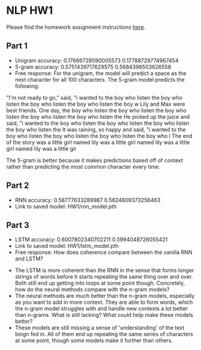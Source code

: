 # NLP HW1

Please find the homework assignment instructions [here](https://docs.google.com/document/d/1K8s_Ecms0cIqRO1PKPFs2bfFVFfZpc1nFoEhtxRlCaM/edit?tab=t.0).

## Part 1
* Unigram accuracy: 0.17666728590005573 0.17788729774967454
* 5-gram accuracy: 0.5751439717629575 0.5684396503626558
* Free response: For the unigram, the model will predict a space as the next character for all 100 characters. The 5-gram model predicts the following:

<BOS>"I'm not ready to go," said, "i wanted to the boy who listen the boy who listen the boy who listen the boy who listen the boy w
<BOS>Lily and Max were best friends. One day, the boy who listen the boy who listen the boy who listen the boy who listen the boy who listen the
<BOS>He picked up the juice and said, "i wanted to the boy who listen the boy who listen the boy who listen the boy who listen the 
<BOS>It was raining, so happy and said, "i wanted to the boy who listen the boy who listen the boy who listen the boy who l
<BOS>The end of the story was a little girl named lily was a little girl named lily was a little girl named lily was a little gir

The 5-gram is better because it makes predictions based off of context rather than predicting the most common character every time.

## Part 2
* RNN accuracy: 0.58777633289987 0.5824809373256463
* Link to saved model: HW1/rnn_model.pth

## Part 3
* LSTM accuracy: 0.6007802340702211 0.5994048726055421
* Link to saved model: HW1/lstm_model.pth
* Free response: 
How does coherence compare between the vanilla RNN and LSTM? 
 - The LSTM is more coherent than the RNN in the sense that forms longer strings of words before it starts repeating the same thing over and over. Both still end up getting into loops at some point though.
Concretely, how do the neural methods compare with the n-gram models?
 - The neural methods are much better than the n-gram models, especially as you want to add in more context. They are able to form words, which the n-gram model struggles with and handle new contexts a lot better than n-grams.
What is still lacking? What could help make these models better?
 - These models are still missing a sense of 'understanding' of the text beign fed in. All of them end up repeating the same series of characters at some point, though some models make it further than others.
